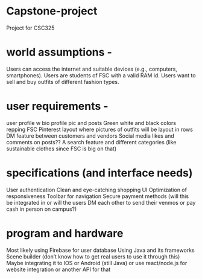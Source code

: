 # Capstone-project
 Project for CSC325
 
# world assumptions - 
Users can access the internet and suitable devices (e.g., computers, smartphones).
Users are students of FSC with a valid RAM id.
Users want to sell and buy outfits of different fashion types. 
# user requirements -
user profile w bio profile pic and posts
Green white and black colors repping FSC
Pinterest layout where pictures of outfits will be layout in rows
DM feature between customers and vendors 
Social media likes and comments on posts??
A search feature and different categories (like sustainable clothes since FSC is big on that)
# specifications (and interface needs)
User authentication 
Clean and eye-catching shopping UI
Optimization of responsiveness 
Toolbar for navigation 
Secure payment methods (will this be integrated in or will the users DM each other to send their venmos or pay cash in person on campus?)
# program and hardware
Most likely using Firebase for user database
Using Java and its frameworks
Scene builder (don’t know how to get real users to use it through this)
Maybe integrating it to IOS or Android (still Java) or use react/node.js for website integration or another API for that 

